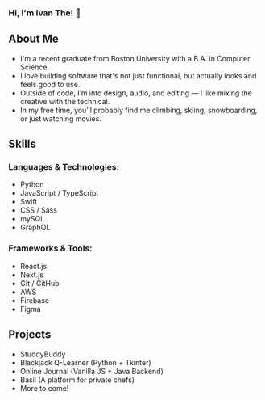 ### Hi, I'm Ivan The! 👋

## About Me 
- I'm a recent graduate from Boston University with a B.A. in Computer Science.
- I love building software that's not just functional, but actually looks and feels good to use.
- Outside of code, I’m into design, audio, and editing — I like mixing the creative with the technical.
- In my free time, you’ll probably find me climbing, skiing, snowboarding, or just watching movies.

## Skills

### Languages & Technologies:
- Python  
- JavaScript / TypeScript  
- Swift  
- CSS / Sass  
- mySQL  
- GraphQL

### Frameworks & Tools:
- React.js
- Next.js
- Git / GitHub  
- AWS
- Firebase  
- Figma  

## Projects
- StuddyBuddy
- Blackjack Q-Learner (Python + Tkinter)
- Online Journal (Vanilla JS + Java Backend)
- Basil (A platform for private chefs)
- More to come!
